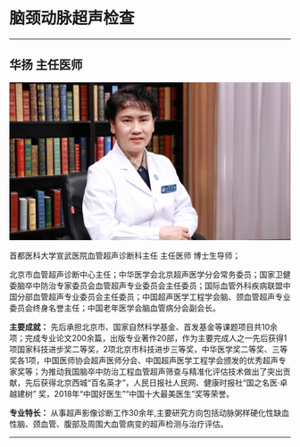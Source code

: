 # 脑颈动脉超声检查

---

## 华扬 主任医师

![1679383638146](image/c06_090/1679383638146.png)

首都医科大学宣武医院血管超声诊断科主任 主任医师 博士生导师；

北京市血管超声诊断中心主任；中华医学会北京超声医学分会常务委员；国家卫健委脑卒中防治专家委员会血管超声专业委员会主任委员；国际血管外科疾病联盟中国分部血管超声专业委员会主任委员；中国超声医学工程学会脑、颈血管超声专业委员会终身名誉主任；中国老年医学会脑血管病分会副会长。


**主要成就：** 先后承担北京市、国家自然科学基金、首发基金等课题项目共10余项；完成专业论文200余篇，出版专业著作20部，作为主要完成人之一先后获得1项国家科技进步奖二等奖，2项北京市科技进步三等奖，中华医学奖二等奖、三等奖各1项，中国医师协会超声医师分会、中国超声医学工程学会颁发的优秀超声专家奖等；为推动我国脑卒中防治工程血管超声筛查与精准化评估技术做出了突出贡献，先后获得北京西城“百名英才”，人民日报社人民网、健康时报社“国之名医·卓越建树” 奖，2018年“中国好医生”“中国十大最美医生”奖等荣誉。


**专业特长：** 从事超声影像诊断工作30余年,主要研究方向包括动脉粥样硬化性缺血性脑、颈血管、腹部及周围大血管病变的超声检测与治疗评估。

---
